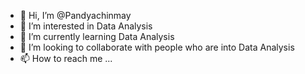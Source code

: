 - 👋 Hi, I’m @Pandyachinmay
- 👀 I’m interested in Data Analysis
- 🌱 I’m currently learning Data Analysis
- 💞️ I’m looking to collaborate with people who are into Data Analysis
- 📫 How to reach me ...

<!---
Pandyachinmay/Pandyachinmay is a ✨ special ✨ repository because its `README.md` (this file) appears on your GitHub profile.
You can click the Preview link to take a look at your changes.
--->
